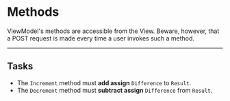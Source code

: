﻿---
Title: Methods
CodeTask: 40_methods.csharp.csx
---

# Methods

ViewModel's methods are accessible from the View. Beware, however, that a POST request is made every time a user invokes such a method.

---

## Tasks

- The `Increment` method must __add assign__ `Difference` to `Result`.
- The `Decrement` method must __subtract assign__ `Difference` from `Result`.
